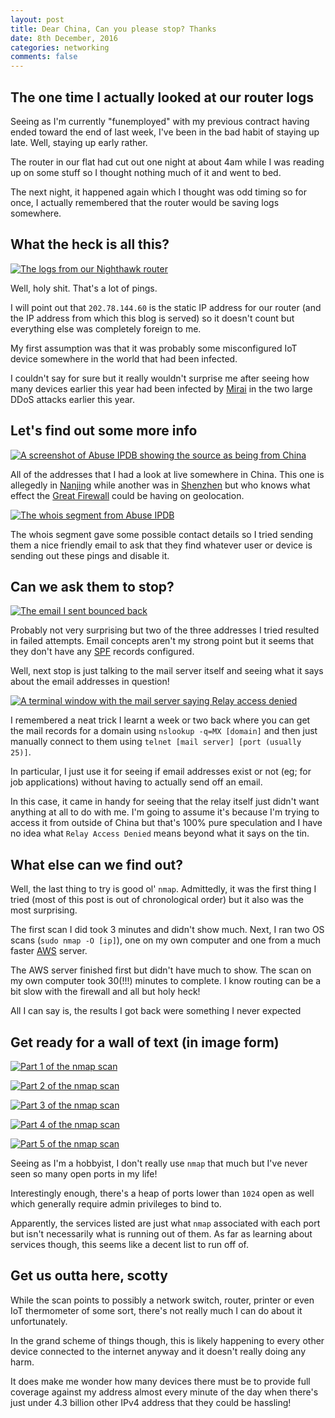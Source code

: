 ```yaml
---
layout: post
title: Dear China, Can you please stop? Thanks
date: 8th December, 2016
categories: networking
comments: false
---
```


## The one time I actually looked at our router logs

Seeing as I'm currently "funemployed" with my previous contract having ended toward the end of last week, I've been in the bad habit of staying up late. Well, staying up early rather.

The router in our flat had cut out one night at about 4am while I was reading up on some stuff so I thought nothing much of it and went to bed.

The next night, it happened again which I thought was odd timing so for once, I actually remembered that the router would be saving logs somewhere.

## What the heck is all this?

[![The logs from our Nighthawk router][1]][1]

[1]: /assets/img/china/logs.png

Well, holy shit. That's a lot of pings.

I will point out that `202.78.144.60` is the static IP address for our router (and the IP address from which this blog is served) so it doesn't count but everything else was completely foreign to me.

My first assumption was that it was probably some misconfigured IoT device somewhere in the world that had been infected.

I couldn't say for sure but it really wouldn't surprise me after seeing how many devices earlier this year had been infected by [Mirai](https://en.wikipedia.org/wiki/Mirai_(malware)) in the two large DDoS attacks earlier this year.

## Let's find out some more info

[![A screenshot of Abuse IPDB showing the source as being from China][2]][2]

[2]: /assets/img/china/abuseipdb.png

All of the addresses that I had a look at live somewhere in China. This one is allegedly in [Nanjing](https://en.wikipedia.org/wiki/Nanjing) while another was in [Shenzhen](https://en.wikipedia.org/wiki/Shenzhen) but who knows what effect the [Great Firewall](https://en.wikipedia.org/wiki/Great_Firewall) could be having on geolocation.

[![The whois segment from Abuse IPDB][3]][3]

[3]: /assets/img/china/whois.png

The whois segment gave some possible contact details so I tried sending them a nice friendly email to ask that they find whatever user or device is sending out these pings and disable it.

## Can we ask them to stop?

[![The email I sent bounced back][4]][4]

[4]: /assets/img/china/bounceback.png

Probably not very surprising but two of the three addresses I tried resulted in failed attempts. Email concepts aren't my strong point but it seems that they don't have any [SPF](https://en.wikipedia.org/wiki/Sender_Policy_Framework) records configured.

Well, next stop is just talking to the mail server itself and seeing what it says about the email addresses in question!

[![A terminal window with the mail server saying Relay access denied][5]][5]

[5]: /assets/img/china/relay-denied.png

I remembered a neat trick I learnt a week or two back where you can get the mail records for a domain using `nslookup -q=MX [domain]` and then just manually connect to them using `telnet [mail server] [port (usually 25)]`.

In particular, I just use it for seeing if email addresses exist or not (eg; for job applications) without having to actually send off an email.

In this case, it came in handy for seeing that the relay itself just didn't want anything at all to do with me. I'm going to assume it's because I'm trying to access it from outside of China but that's 100% pure speculation and I have no idea what `Relay Access Denied` means beyond what it says on the tin.

## What else can we find out?

Well, the last thing to try is good ol' `nmap`. Admittedly, it was the first thing I tried (most of this post is out of chronological order) but it also was the most surprising.

The first scan I did took 3 minutes and didn't show much. Next, I ran two OS scans (`sudo nmap -O [ip]`), one on my own computer and one from a much faster [AWS](http://amazonaws.com) server.

The AWS server finished first but didn't have much to show. The scan on my own computer took 30(!!!) minutes to complete. I know routing can be a bit slow with the firewall and all but holy heck!

All I can say is, the results I got back were something I never expected

## Get ready for a wall of text (in image form)

[![Part 1 of the nmap scan][6]][6]

[6]: /assets/img/china/nmap-p1.png

[![Part 2 of the nmap scan][7]][7]

[7]: /assets/img/china/nmap-p2.png

[![Part 3 of the nmap scan][8]][8]

[8]: /assets/img/china/nmap-p3.png

[![Part 4 of the nmap scan][9]][9]

[9]: /assets/img/china/nmap-p4.png

[![Part 5 of the nmap scan][10]][10]

[10]: /assets/img/china/nmap-p5.png

Seeing as I'm a hobbyist, I don't really use `nmap` that much but I've never seen so many open ports in my life!

Interestingly enough, there's a heap of ports lower than `1024` open as well which generally require admin privileges to bind to.

Apparently, the services listed are just what `nmap` associated with each port but isn't necessarily what is running out of them. As far as learning about services though, this seems like a decent list to run off of.

## Get us outta here, scotty

While the scan points to possibly a network switch, router, printer or even IoT thermometer of some sort, there's not really much I can do about it unfortunately.

In the grand scheme of things though, this is likely happening to every other device connected to the internet anyway and it doesn't really doing any harm.

It does make me wonder how many devices there must be to provide full coverage against my address almost every minute of the day when there's just under 4.3 billion other IPv4 address that they could be hassling!
